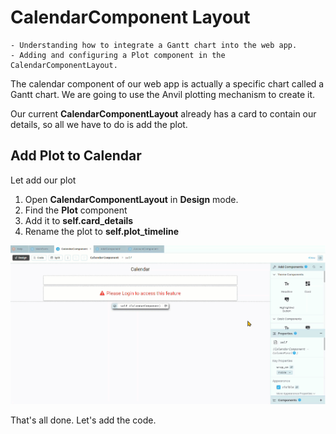 # CalendarComponent Layout

```{topic} In this tutorial you will:
- Understanding how to integrate a Gantt chart into the web app.
- Adding and configuring a Plot component in the CalendarComponentLayout.
```

The calendar component of our web app is actually a specific chart called a Gantt chart. We are going to use the Anvil plotting mechanism to create it.

Our current **CalendarComponentLayout** already has a card to contain our details, so all we have to do is add the plot.

## Add Plot to Calendar

Let add our plot

1. Open **CalendarComponentLayout** in **Design** mode.
2. Find the **Plot** component
3. Add it to **self.card_details**
4. Rename the plot to **self.plot_timeline**

![add plot](./assets/img/28/add_plot.gif)

That's all done. Let's add the code.